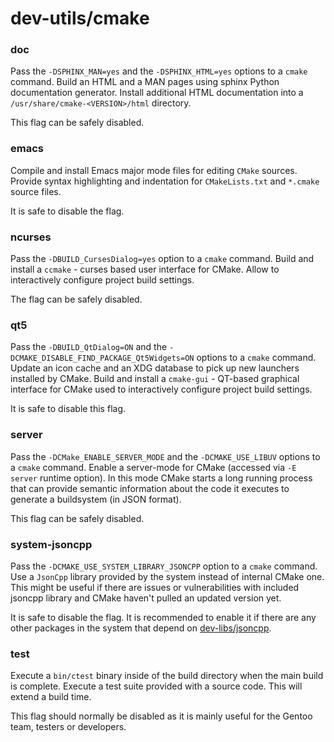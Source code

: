 # dev-utils/cmake

### doc
Pass the `-DSPHINX_MAN=yes` and the `-DSPHINX_HTML=yes` options to a `cmake` command. Build an HTML and a MAN pages using sphinx Python documentation generator. Install additional HTML documentation into a `/usr/share/cmake-<VERSION>/html` directory.

This flag can be safely disabled.

### emacs
Compile and install Emacs major mode files for editing `CMake` sources. Provide syntax highlighting and indentation for `CMakeLists.txt` and `*.cmake` source files.

It is safe to disable the flag.

### ncurses
Pass the `-DBUILD_CursesDialog=yes` option to a `cmake` command. Build and install a `ccmake` - curses based user interface for CMake. Allow to interactively configure project build settings.

The flag can be safely disabled.

### qt5
Pass the `-DBUILD_QtDialog=ON` and the `-DCMAKE_DISABLE_FIND_PACKAGE_Qt5Widgets=ON` options to a `cmake` command. Update an icon cache and an XDG database to pick up new launchers installed by CMake. Build and install a `cmake-gui` - QT-based graphical interface for CMake used to interactively configure project build settings.

It is safe to disable this flag.

### server
Pass the `-DCMake_ENABLE_SERVER_MODE` and the `-DCMAKE_USE_LIBUV` options to a `cmake` command. Enable a server-mode for CMake (accessed via `-E server` runtime option). In this mode CMake starts a long running process that can provide semantic information about the code it executes to generate a buildsystem (in JSON format).

This flag can be safely disabled.

### system-jsoncpp
Pass the `-DCMAKE_USE_SYSTEM_LIBRARY_JSONCPP` option to a `cmake` command. Use a `JsonCpp` library provided by the system instead of internal CMake one. This might be useful if there are issues or vulnerabilities with included jsoncpp library and CMake haven't pulled an updated version yet.

It is safe to disable the flag. It is recommended to enable it if there are any other packages in the system that depend on [dev-libs/jsoncpp](../dev-libs/jsoncpp.md).

### test
Execute a `bin/ctest` binary inside of the build directory when the main build is complete. Execute a test suite provided with a source code. This will extend a build time.

This flag should normally be disabled as it is mainly useful for the Gentoo team, testers or developers.
